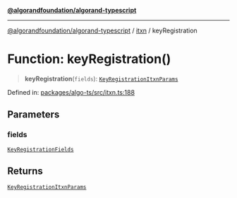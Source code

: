 [**@algorandfoundation/algorand-typescript**](../../../README.md)

***

[@algorandfoundation/algorand-typescript](../../../README.md) / [itxn](../README.md) / keyRegistration

# Function: keyRegistration()

> **keyRegistration**(`fields`): [`KeyRegistrationItxnParams`](../type-aliases/KeyRegistrationItxnParams.md)

Defined in: [packages/algo-ts/src/itxn.ts:188](https://github.com/algorandfoundation/puya-ts/blob/5bdb536fcbeffa6fe079b274d09cae785c8fb7b7/packages/algo-ts/src/itxn.ts#L188)

## Parameters

### fields

[`KeyRegistrationFields`](../interfaces/KeyRegistrationFields.md)

## Returns

[`KeyRegistrationItxnParams`](../type-aliases/KeyRegistrationItxnParams.md)
